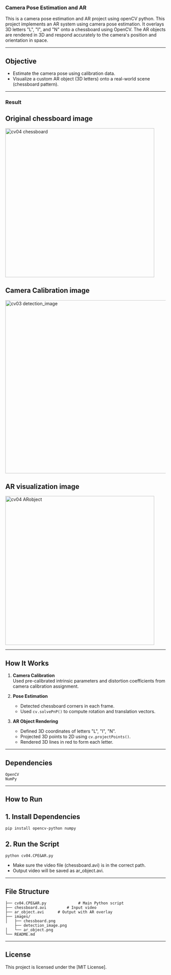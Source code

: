 ### Camera Pose Estimation and AR

This is a camera pose estimation and AR project using openCV python. This project implements an AR system using camera pose estimation. It overlays 3D letters "L", "I", and "N" onto a chessboard using OpenCV. The AR objects are rendered in 3D and respond accurately to the camera's position and orientation in space.

---

## Objective

- Estimate the camera pose using calibration data.
- Visualize a custom AR object (3D letters) onto a real-world scene (chessboard pattern).

---

### Result

## Original chessboard image
<img width="468" alt="cv04 chessboard" src="https://github.com/user-attachments/assets/e612b676-74a5-4b3e-bfa0-ff03a4f12dfc" />


## Camera Calibration image
<img width="544" alt="cv03 detection_image" src="https://github.com/user-attachments/assets/76762940-067f-469c-ae51-f6e4028f56eb" />


## AR visualization image
<img width="468" alt="cv04 ARobject" src="https://github.com/user-attachments/assets/d9b866d8-f4fa-4628-95e3-01274e22998f" />


---

## How It Works

1. **Camera Calibration**  
   Used pre-calibrated intrinsic parameters and distortion coefficients from camera calibration assignment.

2. **Pose Estimation**  
   - Detected chessboard corners in each frame.
   - Used `cv.solvePnP()` to compute rotation and translation vectors.

3. **AR Object Rendering**  
   - Defined 3D coordinates of letters "L", "I", "N".
   - Projected 3D points to 2D using `cv.projectPoints()`.
   - Rendered 3D lines in red to form each letter.

---

## Dependencies

    OpenCV
    NumPy

---

##  How to Run

## 1. Install Dependencies
    pip install opencv-python numpy

## 2. Run the Script
    python cv04.CPE&AR.py
* Make sure the video file (chessboard.avi) is in the correct path.
* Output video will be saved as ar_object.avi.

---

## File Structure

    ├── cv04.CPE&AR.py              # Main Python script
    ├── chessboard.avi         # Input video
    ├── ar_object.avi      # Output with AR overlay
    ├── images/
    │   ├── chessboard.png
        ├── detection_image.png
    │   └── ar_object.png
    └── README.md

---

## License

This project is licensed under the [MIT License].
